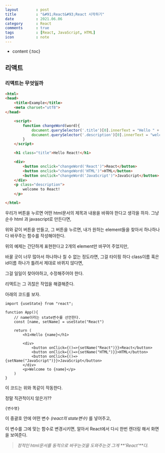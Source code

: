 ```yaml
---
layout        : post
title         : "&#91;React&#93;React 시작하기"
date          : 2021.06.06
category      : React
comments      : true
tags          : [React, JavaScript, HTML]
icon          : note
---
```


* content
{:toc}

## 리액트


### 리액트는 무엇일까


```html
<html>
<head>
    <title>Example</title>
    <meta charset="utf8">
</head>

    <script>
        function changeWord(word){
            document.querySelector('.title')[0].innerText = "Hello " + word;
            document.querySelector('.description')[0].innerText = "welcome to " + word
        }
    </script>

    <h1 class="title">Hello React!</h1>

    <div>
        <button onclick="changeWord('React')">React</button>
        <button onclick="changeWord('HTML')">HTML</button>
        <button onclick="changeWord('JavaScript')">JavaScript</button>
    </div>
    <p class="description">
        welcome to React!
    </p>

</html>
```

우리가 버튼을 누르면 어떤 html문서의 제목과 내용을 바꿔야 한다고 생각을 하자.
그냥 순수 html 과 javascript로 만든다면,

위와 같이 버튼을 만들고, 그 버튼을 누르면,
내가 원하는 element들을 찾아서 하나하나 다 바꾸주는 함수를 작성해야한다.

위의 예제는 간단하게 표현한다고 2개의 element만 바꾸어 주었지만,

바꿀 곳이 너무 많아서 하나하나 칠 수 없는 정도라면,
그걸 타이핑 하다 class이름 혹은 id이름 하나가 틀려서 제대로 바뀌지 않다면,

그걸 일일이 찾아야하고, 수정해주어야 한다.

리액트는 그 귀찮은 작업을 해결해준다.

아래의 코드를 보자.

```JSX
import {useState} from "react";

function App(){
    // name이라는 state변수를 선언한다.
    const [name, setName] = useState("React")

    return (
        <h1>Hello {name}</h1>

        <div>  
            <button onClick={()=>{setName("React")}}>React</button>
            <button onClick={()=>{setName("HTML")}}>HTML</button>
            <button onClick={()=>{setName("JavaScript")}}>JavaScript</button>
        </div>
        <p>Welcome to {name}</p>
    )
}

```

이 코드는 위와 똑같이 작동한다.

정말 직관적이지 않은가??

```JSX
{변수명}
```

이 중괄호 안에 어떤 변수 _(react의 state변수)_ 를 넣어주고,

이 변수를 그에 맞는 함수로 변경시키면,
알아서 React에서 다시 한번 렌더링 해서 화면을 보여준다.


> _정적인 html문서를 동적으로 바꾸는것을 도와주는것 그게 **'React'**다._